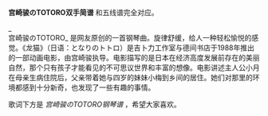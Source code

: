 

**宫崎骏のTOTORO双手简谱** 和五线谱完全对应。

_  
宫崎骏のTOTORO_
是网友原创的一首钢琴曲。旋律舒缓，给人一种轻松愉悦的感觉。《龙猫》（日语：となりのトトロ）是吉卜力工作室与德间书店于1988年推出的一部动画电影，由宫崎骏执导。电影描写的是日本在经济高度发展前存在的美丽自然，那个只有孩子才能看见的不可思议世界和丰富的想像。电影讲述主人公小月在母亲生病住院后，父亲带着她与四岁的妹妹小梅到乡间的居住。她们对那里的环境都感到十分新奇，也发现了一些有趣的事情。

  
歌词下方是 _宫崎骏のTOTORO钢琴谱_ ，希望大家喜欢。

